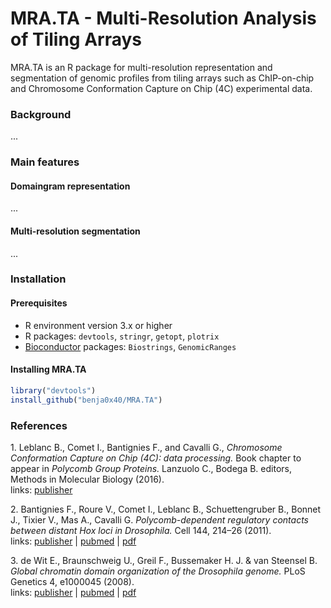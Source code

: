 MRA.TA - Multi-Resolution Analysis of Tiling Arrays
================================================================================

MRA.TA is an R package for multi-resolution representation and segmentation of
genomic profiles from tiling arrays such as ChIP-on-chip and Chromosome
Conformation Capture on Chip (4C) experimental data.

### Background ###

...

### Main features ###

#### Domaingram representation ####

...

#### Multi-resolution segmentation ####

...

### Installation ###

#### Prerequisites ####

  - R environment version 3.x or higher
  - R packages: `devtools`, `stringr`, `getopt`, `plotrix`
  - [Bioconductor](http://www.bioconductor.org/) packages: `Biostrings`, `GenomicRanges`
  
#### Installing MRA.TA ####

```R
library("devtools")
install_github("benja0x40/MRA.TA")
```

### References ###

<a name="1"></a>1. Leblanc B., Comet I., Bantignies F., and Cavalli G., *Chromosome Conformation Capture on Chip (4C): data processing.* Book chapter to appear in *Polycomb Group Proteins.* Lanzuolo C., Bodega B. editors, Methods in Molecular Biology (2016).  
links: [publisher](https://www.springer.com/gp/book/9781493963782)

<a name="2"></a>2. Bantignies F., Roure V., Comet I., Leblanc B., Schuettengruber B., Bonnet J., Tixier V., Mas A., Cavalli G. *Polycomb-dependent regulatory contacts between distant Hox loci in Drosophila.* Cell 144, 214–26 (2011).  
links: [publisher](http://dx.doi.org/10.1016/j.cell.2010.12.026) | [pubmed](https://www.ncbi.nlm.nih.gov/pubmed/21241892) | [pdf](https://www.researchgate.net/publication/49762071_Polycomb-Dependent_Regulatory_Contacts_between_Distant_Hox_Loci_in_Drosophila)

<a name="3"></a>3. de Wit E., Braunschweig U., Greil F., Bussemaker H. J. & van Steensel B. *Global chromatin domain organization of the Drosophila genome.* PLoS Genetics 4, e1000045 (2008).  
links: [publisher](http://dx.doi.org/10.1371/journal.pgen.1000045) | [pubmed](https://www.ncbi.nlm.nih.gov/pubmed/18369463) | [pdf](http://dx.doi.org/10.1371/journal.pgen.1000045)
